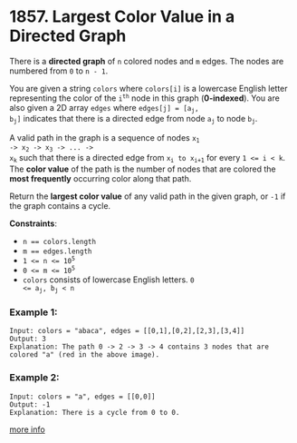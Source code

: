# 1857. Largest Color Value in a Directed Graph

There is a **directed graph** of `n` colored nodes and `m` edges. The nodes are numbered from `0` to `n - 1`.

You are given a string `colors` where `colors[i]` is a lowercase English letter representing the color of the <code>i<sup>th</sup></code> node in this graph (**0-indexed**). You are also given a 2D array `edges` where <code>edges[j] = [a<sub>j</sub>, b<sub>j</sub>]</code> indicates that there is a directed edge from node <code>a<sub>j</sub></code> to node <code>b<sub>j</sub></code>.

A valid path in the graph is a sequence of nodes <code>x<sub>1</sub> -> x<sub>2</sub> -> x<sub>3</sub> -> ... -> x<sub>k</sub></code> such that there is a directed edge from <code>x<sub>i</sub> to x<sub>i+1</sub></code> for every `1 <= i < k`. The **color value** of the path is the number of nodes that are colored the **most frequently** occurring color along that path.

Return the **largest color value** of any valid path in the given graph, or `-1` if the graph contains a cycle.

**Constraints**:
- `n == colors.length`
- `m == edges.length`
- <code>1 <= n <= 10<sup>5</sup></code>
- <code>0 <= m <= 10<sup>5</sup></code>
- `colors` consists of lowercase English letters.
<code>0 <= a<sub>j</sub>, b<sub>j</sub> < n</code>

### Example 1:
```
Input: colors = "abaca", edges = [[0,1],[0,2],[2,3],[3,4]]
Output: 3
Explanation: The path 0 -> 2 -> 3 -> 4 contains 3 nodes that are colored "a" (red in the above image).
```

### Example 2:
```
Input: colors = "a", edges = [[0,0]]
Output: -1
Explanation: There is a cycle from 0 to 0.
```

[more info](https://leetcode.com/problems/largest-color-value-in-a-directed-graph/)